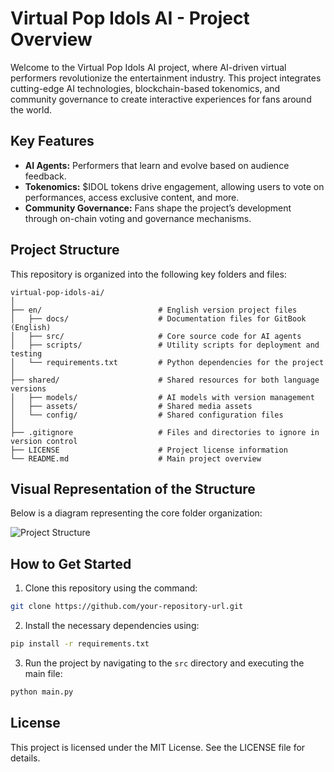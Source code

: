 # Virtual Pop Idols AI - Project Overview

Welcome to the Virtual Pop Idols AI project, where AI-driven virtual performers revolutionize the entertainment industry. This project integrates cutting-edge AI technologies, blockchain-based tokenomics, and community governance to create interactive experiences for fans around the world.

## Key Features
- **AI Agents:** Performers that learn and evolve based on audience feedback.
- **Tokenomics:** $IDOL tokens drive engagement, allowing users to vote on performances, access exclusive content, and more.
- **Community Governance:** Fans shape the project’s development through on-chain voting and governance mechanisms.

## Project Structure
This repository is organized into the following key folders and files:

```
virtual-pop-idols-ai/
│
├── en/                          # English version project files  
│   ├── docs/                    # Documentation files for GitBook (English)  
│   ├── src/                     # Core source code for AI agents  
│   ├── scripts/                 # Utility scripts for deployment and testing  
│   └── requirements.txt         # Python dependencies for the project  
│
├── shared/                      # Shared resources for both language versions  
│   ├── models/                  # AI models with version management  
│   ├── assets/                  # Shared media assets  
│   └── config/                  # Shared configuration files  
│
├── .gitignore                   # Files and directories to ignore in version control  
├── LICENSE                      # Project license information  
└── README.md                    # Main project overview  
```

## Visual Representation of the Structure
Below is a diagram representing the core folder organization:

![Project Structure](https://via.placeholder.com/800x400?text=Structure+Diagram)

## How to Get Started
1. Clone this repository using the command:  
```bash
git clone https://github.com/your-repository-url.git
```
2. Install the necessary dependencies using:  
```bash
pip install -r requirements.txt
```
3. Run the project by navigating to the `src` directory and executing the main file:  
```bash
python main.py
```

## License
This project is licensed under the MIT License. See the LICENSE file for details.


